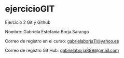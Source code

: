 # ejercicioGIT
Ejercicio 2 Git y Github

Nombre: Gabriela Estefania Borja Sarango

Correo de registro en el curso: gabrielaborja11@yahoo.es

Correo de registro Git Hub: gabrielaborja889@gmail.com
